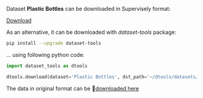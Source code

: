 Dataset **Plastic Bottles** can be downloaded in Supervisely format:

 [Download](https://assets.supervise.ly/supervisely-supervisely-assets-public/teams_storage/4/h/TD/EXhjZDolSHCMOZOOWwT3Llx5YO4BRBwiCJlQSkcfCCewB7t14a6JkTURmfQXGJB07KvJ0v0Pve9jbSETMOcytHkBg7KpLbM2J5KOPr7V4QDHNDWZlssE4Z9IVPdH.tar)

As an alternative, it can be downloaded with *dataset-tools* package:
``` bash
pip install --upgrade dataset-tools
```

... using following python code:
``` python
import dataset_tools as dtools

dtools.download(dataset='Plastic Bottles', dst_path='~/dtools/datasets/Plastic Bottles.tar')
```
The data in original format can be 🔗[downloaded here](https://github.com/m0-n/Plastic-Bottles-Dataset/archive/master.zip)
